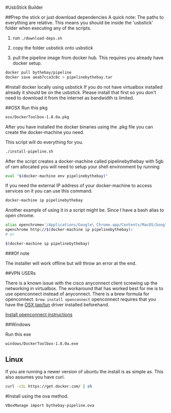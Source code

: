 #UsbStick Builder

##Prep the stick or just download dependencies
A quick note:  The paths to everything are relative.  This means you should be inside the 'usbstick' folder when executing any of the scripts.


1. run ```./download-deps.sh```
2. copy the folder usbstick onto usbstick

3. pull the pipeline image from docker hub.  This requires you already have docker setup.

```sh
docker pull bythebay/pipeline
docker save aeab7cca3c8c > pipelinebythebay.tar
```


#Install docker locally using usbstick
If you do not have virtualbox installed already it should be on the usbstick.  Please install that first so you don't need to download it from the internet as bandwidth is limited.

##OSX
Run this pkg 

```sh
osx/DockerToolbox-1.8.0a.pkg
```

After you have installed the docker binaries using the .pkg file you can create the docker-machine you need.

This script will do everything for you.

```sh
./install-pipeline.sh
```

After the script creates a docker-machine called pipelinebythebay with 5gb of ram allocated you will need to setup your shell environment by running 

```sh
eval "$(docker-machine env pipelinebythebay)"
```

If you need the external IP address of your docker-machine to access services on it you can use this command.

```sh
docker-machine ip pipelinebythebay
```

Another example of using it in a script might be.  Since I have a bash alias to open chrome. 

```sh
alias openchrome='/Applications/Google\ Chrome.app/Contents/MacOS/Google\ Chrome --kiosk'
openchrome http://$(docker-machine ip pipelinebythebay):
# or 

$(docker-machine ip pipelinebythebay)
```

###Of note

The installer will work offline but will throw an error at the end.

##VPN USERs

There is a known issue with the cisco anyconnect client screwing up the networking in virtualbox.  The workaround that has worked best for me is to use openconnect instead of anyconnect.  There is a brew formula for openconnect.  ``` brew install openconnect ```
openconnect requires that you have the [OSX tap/tun](http://tuntaposx.sourceforge.net/) driver installed beforehand.

[Install openconnect instructions](https://gist.github.com/moklett/3170636)




##Windows

Run this exe

```sh
windows/DockerToolbox-1.8.0a.exe
```

## Linux

If you are running a newer version of ubuntu the install is as simple as. This also assumes you have curl.


```sh
curl -sSL https://get.docker.com/ | sh
```

#Install using the ova method.

```sh
VBoxManage import bythebay-pipeline.ova
```